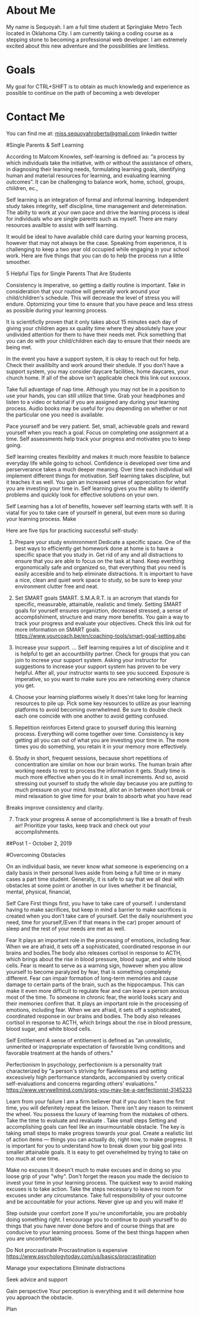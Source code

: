 # About Me

My name  is Sequoyah. I am a full time student at Springlake Metro Tech located in Oklahoma City. 
I am currently taking a coding course as a stepping stone to becoming a professional web developer.
I am extremely excited about this new adventure and the possibilities are limitless.


# Goals

My goal for CTRL+SHIFT is to obtain as much knowledg and experience as possible to continue on the path of becoming a web developer



# Contact Me

You can find me at:
miss.sequoyahroberts@gmail.com
linkedin
twitter


#Single Parents & Self Learning

According to Malcom Knowles, self-learning is defined as: “a process by which individuals take the initiative,
with or without the assistance of others, in diagnosing their learning needs, formulating learning goals, 
identifying human and material resources for learning, and evaluating learning outcomes”. It can be 
challenging to balance work, home, school, groups, children, ec.,

Self learning is an integration of formal and informal learning. Independent study takes integrity, self 
discipline, time management and determination. The abilty to work at your own pace and drive the learning process 
is ideal for individuals who are single parents such as myself. There are many resources availble to assist with 
self learning. 

It would be ideal to have available child care during your learning process, however that may not always be the
case. Speaking from experience, it is challenging to keep a two year old occupied while engaging in your school
work. Here are five things that you can do to help the process run a little smoother.

5 Helpful Tips for Single Parents That Are Students

Consistency is imperative, so getting a daitly routine is important. Take in consideration that your routine will
generally work around your child/children's schedule. This will decrease the level of stress you will endure. 
Optomizing your time to ensure that you have peace and less stress as possible during your learning process.

It is scientificlly proven that it only takes about 15 minutes each day of giving your children ages xx quality 
time where they absolutely have your undivided attention for them to have their needs met. Pick something that 
you can do with your child/children each day to ensure that their needs are being met.

In the event you have a support system, it is okay to reach out for help. Check their availibilty and work around 
their shedule. If you don't have a support system, you may consider daycare facilities, home daycares, your 
church home. If all of the above isn't applicable check this link out xxxxxxx.

Take full advantage of nap time. Although you may not be in a position to use your hands, you can still utilize
that time. Grab your headphones and listen to a video or tutorial if you are assigned any during your learning 
process. Audio books may be useful for you depending on whether or not the particular one you need is available.

Pace yourself and be very patient. Set, small, achievable goals and reward yourself when you reach a goal. Focus 
on completing one assignment at a time. Self assessments help track your progress and motivates you to keep 
going.



Self learning creates flexibility and makes it much more feasible to balance everyday life while going to school.
Confidence is developed over time and perserverance takes a much deeper meaning. Over time each individual will 
implement different things for motivation. Self learning takes discipline, but it teaches it as well. You gain an 
increased sense of appreciation for what you are investing your time in. Self learning gives you the ability to 
identify problems and quickly look for effective solutions on your own. 

Self Learning has a lot of benefits, however self learning starts with self. It is viatal for you to take care
of yourself in general, but even more so during your learning process. Make 


Here are five tips for practicing successful self-study:

1. Prepare your study envinronment
Dedicate a specific space. One of the best ways to efficiently get homework done at home is to have a specific space that you study in. Get rid of any and all distractions to ensure that you are able to focus on 
the task at hand. Keep everthing ergonomically safe and organized so, that everything that you need is easily 
accesible and to help eliminate distractions. It is important to have a nice, clean and quiet work space to 
study, so be sure to keep your environment clutter free and neat.

2. Set SMART goals
 SMART. S.M.A.R.T. is an acronym that stands for specific, measurable, attainable, realistic and timely.
 Setting SMART goals for yourself ensures organiztion, decreased stressed, a sense of accomplishiment, structure
 and many more benefits. You gain a way to track your progress and evaluate your objectives. Check this link
 out for more information on SMART goals.
 https://www.yourcoach.be/en/coaching-tools/smart-goal-setting.php
 
3. Increase your support. ...
Self learning requires a lot of discipline and it is helpful to get an accountbility partner. Check for groups
that you can join to increse your support system. Asking your instructor for suggestions to increase your support
system has proven to be very helpful. After all, your instructor wants to see you succeed. Exposure is 
imperative, so you want to make sure you are networking every chance you get.

4. Choose your learning platforms wisely
It does'nt take long for learning resources to pile up. Pick some key resources to utilize as your learning 
platforms to avoid becoming overwhelmed. Be sure to double check each one coincide with one another to avoid 
getting confused.

5. Repetition reinforces 
Extend grace to yourself during this learning process. Everything will come together over time. Consistency is
key getting all you can out of what you are investing your time in. The more times you do something, you retain
it in your memory more effectively.

6. Study in short, frequent sessions, because short repetitions of concentration are similar on how our brain 
works. The human brain after working needs to rest to process the information it gets. Study time is much more
effective when you do it in small increments. And so, avoid stressing out yourself to study the whole day because
you are putting to much pressure on your mind. Instead, allot an in between short break or mind relaxation to 
give time for your brain to absorb what you have read

 Breaks improve consistency and clarity.
 
7. Track your progress
A sense of accomplishment is like a breath of fresh air! Prioritize your tasks, keep track and check out your 
accomplishments.
 
##Post 1 - October 2, 2019


#Overcoming Obstacles

On an individual basis, we never know what someone is experiencing on a daily basis in their personal lives aside 
from being a full time or in many cases a part time student. Generally, it is safe to say that we all deal with 
obstacles at some point or another in our lives whether it be financial, mental, physical, financial, 

Self Care
First things first, you have to take care of yourself. I understand having to make sacrifices, but keep in mind
a barrier to make sacrifices is created when you don't take care of yourself. Get the daily nourishment you need, 
time for yourself,(Even if that means in the car) proper amount of sleep and the rest of your needs are met as 
well.

Fear
It plays an important role in the processing of emotions, including fear. When we are afraid, it sets off a 
sophisticated, coordinated response in our brains and bodies.The body also releases cortisol in response to 
ACTH, which brings about the rise in blood pressure, blood sugar, and white blood cells.
Fear is meant to serve as a warning sign, however when you allow yourself to become paralyzed by fear, that is 
something completely different. Fear can impair formation of long-term memories and cause damage to certain parts 
of the brain, such as the hippocampus. This can make it even more difficult to regulate fear and can leave a 
person anxious most of the time. To someone in chronic fear, the world looks scary and their memories confirm 
that. It plays an important role in the processing of emotions, including fear. When we are afraid, it sets off a 
sophisticated, coordinated response in our brains and bodies. The body also releases cortisol in response to
ACTH, which brings about the rise in blood pressure, blood sugar, and white blood cells.

Self Entitlement
A sense of entitlement is defined as "an unrealistic, unmerited or inappropriate expectation of favorable living
conditions and favorable treatment at the hands of others."

Perfectionism
In psychology, perfectionism is a personality trait characterized by “a person's striving for flawlessness and 
setting excessively high performance standards, accompanied by overly critical self-evaluations and concerns 
regarding others' evaluations.”
https://www.verywellmind.com/signs-you-may-be-a-perfectionist-3145233

Learn from your failure
I am a firm believer that if you don't learn the first time, you will defenitely repeat the lesson. There isn't 
any reason to reinvent the wheel. You possess the luxury of learning from the mistakes of others. Take the time 
to evaluate and revaluate
.
Take small steps
Setting and accomplishing goals can feel like an insurmountable obstacle. The key is taking small steps to make
progress towards your goal. Create a realistic list of action items — things you can actually do, right now, to 
make progress. It is important for you to understand how to break down your big goal into smaller attainable 
goals. It is easy to get overwhelmed by trying to take on too much at one time. 


Make no excuses
It doesn't much to make excuses and in doing so you loose grip of your "why". Don't forget the reason you made 
the decision to invest your time in your learning process. The quickest way to avoid making excuses is to take 
action. Take the steps necessary to leave no room for excuses under any circumstance. Take full responsibility of 
your outcome and be accountable for your actions. Never give up and you will make it!



Step outside your comfort zone
If you're uncomfortable, you are probably doing something right. I encourage you to continue to push yourself to do things that you have never done before and of course things that are conducive to your learning process. Some of the best things happen when you are uncomfortable.

Do Not procrastinate 
Procrastination is expensive
https://www.psychologytoday.com/us/basics/procrastination


Manage your expectations Eliminate distractions


Seek advice and support


Gain perspective
Your perception is everything and it will determine how you approach the obstacle. 



Plan





